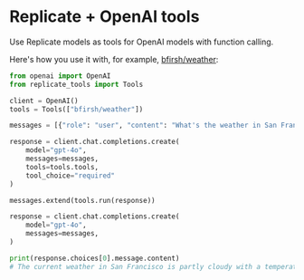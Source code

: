 # Replicate + OpenAI tools

Use Replicate models as tools for OpenAI models with function calling.

Here's how you use it with, for example, [bfirsh/weather](https://replicate.com/bfirsh/weather):

```python
from openai import OpenAI
from replicate_tools import Tools

client = OpenAI()
tools = Tools(["bfirsh/weather"])

messages = [{"role": "user", "content": "What's the weather in San Francisco?"}]

response = client.chat.completions.create(
    model="gpt-4o",
    messages=messages,
    tools=tools.tools,
    tool_choice="required"
)

messages.extend(tools.run(response))

response = client.chat.completions.create(
    model="gpt-4o",
    messages=messages,
)

print(response.choices[0].message.content)
# The current weather in San Francisco is partly cloudy with a temperature of 18°C (64°F). The wind is coming from the northwest at 4 km/h (2 mph). The humidity is 58%, and there is no precipitation. The pressure is 1019 mb (30 inches), and visibility is 16 km (9 miles).
```
